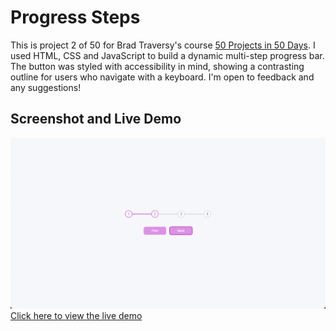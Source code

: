 # Progress Steps

This is project 2 of 50 for Brad Traversy's course [50 Projects in 50 Days](https://50projects50days.com/). I used HTML, CSS and JavaScript to build a dynamic multi-step progress bar. The button was styled with accessibility in mind, showing a contrasting outline for users who navigate with a keyboard. I'm open to feedback and any suggestions!

## Screenshot and Live Demo

![screenshot](./Screenshot.png)
[Click here to view the live demo](https://sianidan.github.io/Progress-Steps/)
